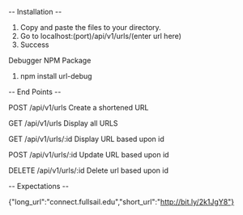 -- Installation --

1. Copy and paste the files to your directory.
2. Go to localhost:(port)/api/v1/urls/(enter url here)
3. Success

Debugger NPM Package
1. npm install url-debug

-- End Points --

POST /api/v1/urls
Create a shortened URL

GET /api/v1/urls
Display all URLS

GET /api/v1/urls/:id
Display URL based upon id

POST /api/v1/urls/:id
Update URL based upon id

DELETE  /api/v1/urls/:id
Delete url based upon id


-- Expectations --

{"long_url":"connect.fullsail.edu","short_url":"http://bit.ly/2k1JgY8"}
